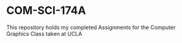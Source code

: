 # COM-SCI-174A
This repository holds my completed Assignments for the Computer Graphics Class taken at UCLA
